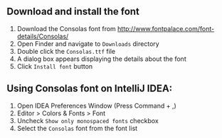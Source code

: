 ## Download and install the font
1. Download the Consolas font from http://www.fontpalace.com/font-details/Consolas/
1. Open Finder and navigate to `Downloads` directory
1. Double click the `Consolas.ttf` file
1. A dialog box appears displaying the details about the font
1. Click `Install font` button

## Using Consolas font on IntelliJ IDEA:
1. Open IDEA Preferences Window (Press Command + ,)
1. Editor > Colors & Fonts > Font
1. Uncheck `Show only monospaced fonts` checkbox
1. Select the `Consolas` font from the font list
